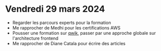 # Vendredi 29 mars 2024

- Regarder les parcours experts pour la formation
- Me rapprocher de Medhi pour les certifications AWS
- Pousser une formation sur [qwik](https://qwik.dev/), passer par une approche globale sur l'architecture frontend
- Me rapprocher de Diane Catala pour écrire des articles

